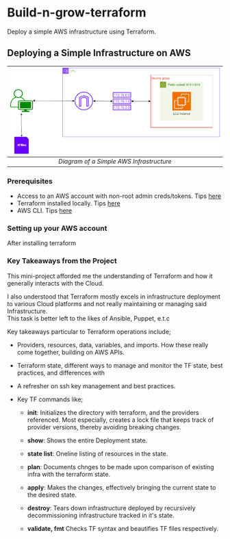 # Build-n-grow-terraform

Deploy a simple AWS infrastructure using Terraform.

<!-- Repository for my Terraform configurations -->

## Deploying a Simple Infrastructure on AWS


| ![SImple AWS Infra](./AWS-Infra.png) |
|:-:|
| *Diagram of a Simple AWS Infrastructure* |

### Prerequisites

- Access to an AWS account with non-root admin creds/tokens. Tips [here](https://docs.aws.amazon.com/IAM/latest/UserGuide/security-creds.html)
- Terraform installed locally. Tips [here](https://developer.hashicorp.com/terraform/tutorials/aws-get-started/install-cli)
- AWS CLI. Tips [here](https://docs.aws.amazon.com/cli/latest/userguide/getting-started-install.html)

### Setting up your AWS account

After installing terraform

### Key Takeaways from the Project

This mini-project afforded me the understanding of Terraform and how it generally interacts with the Cloud.

I also understood that Terraform mostly excels in infrastructure deployment to various Cloud platforms and not really maintaining or managing said Infrastructure.  
This task is better left to the likes of Ansible, Puppet, e.t.c

Key takeaways particular to Terraform operations include;

- Providers, resources, data, variables, and imports. How these really come together, building on AWS APIs.

- Terraform state, different ways to manage and monitor the TF state, best practices, and differences with 

- A refresher on ssh key management and best practices.

- Key TF commands like;

  - **init**: Initializes the directory with terraform, and the providers referenced. Most especially, creates a lock file that keeps track of provider versions, thereby avoiding breaking changes.

  - **show**: Shows the entire Deployment state.

  - **state list**: Oneline listing of resources in the state.

  - **plan**: Documents chnges to be made upon comparison of existing infra with the terraform state.

  - **apply**: Makes the changes, effectively bringing the current state to the desired state.

  - **destroy**: Tears down infrastructure deployed by recursively decommissioning infrastructure tracked in it's state.

  - **validate, fmt** Checks TF syntax and beautifies TF files respectively.
